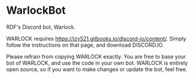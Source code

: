 # WarlockBot
RDF's Discord bot, Warlock.

WARLOCK requires https://izy521.gitbooks.io/discord-io/content/.
Simply follow the instructions on that page, and download DISCORD.IO.

Please refrain from copying WARLOCK exactly. You are free to base your bot of WARLOCK, and use the code in your own bot. WARLOCK is entirely open source, so if you want to make changes or update the bot, feel free.
